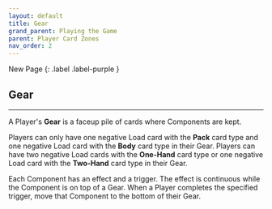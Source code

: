 ```yaml
---
layout: default
title: Gear
grand_parent: Playing the Game
parent: Player Card Zones
nav_order: 2
---
```


<div markdown="1">
New Page
{: .label .label-purple }
</div>

## Gear

---

A Player's **Gear** is a faceup pile of cards where Components are kept. 

Players can only have one negative Load card with the **Pack** card type and one negative Load card with the **Body** card type in their Gear. Players can have two negative Load cards with the **One-Hand** card type or one negative Load card with the **Two-Hand** card type in their Gear. 

Each Component has an effect and a trigger. The effect is continuous while the Component is on top of a Gear. When a Player completes the specified trigger, move that Component to the bottom of their Gear.

<!--

## Supplies

A Player's **Supply** is where they keep their [Supply](Items#supply). 

-->